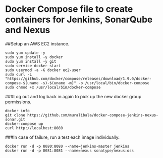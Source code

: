 # Docker Compose file to create containers for Jenkins, SonarQube and Nexus

##Setup an AWS EC2 instance.

```
sudo yum update -y
sudo yum install -y docker
sudo yum install -y git
sudo service docker start
sudo usermod -a -G docker ec2-user
sudo curl -L "https://github.com/docker/compose/releases/download/1.9.0/docker-compose-$(uname -s)-$(uname -m)" -o /usr/local/bin/docker-compose
sudo chmod +x /usr/local/bin/docker-compose

```

###Log out and log back in again to pick up the new docker group permissions.

```
docker info
git clone https://github.com/muralibala/docker-compose-jenkins-nexus-sonar.git
docker-compose up
curl http://localhost:8080

```

###In case of failure, run a test each image individually.

```
docker run -d -p 8080:8080 --name=jenkins-master jenkins
docker run -d -p 8081:8081 --name=nexus sonatype/nexus:oss
```
